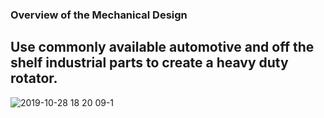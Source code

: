### Overview of the Mechanical Design
## Use commonly available automotive and off the shelf industrial parts to create a heavy duty rotator.



![2019-10-28 18 20 09-1](https://user-images.githubusercontent.com/6608613/68074215-caeba880-fd55-11e9-80cd-535ea205328f.jpg)
